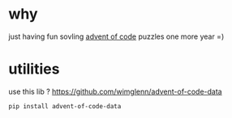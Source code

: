 # why

just having fun sovling [advent of code](https://adventofcode.com/) puzzles one more year =)

# utilities

use this lib ?  https://github.com/wimglenn/advent-of-code-data

    pip install advent-of-code-data
